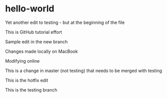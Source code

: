 hello-world
===========

Yet another edit to testing - but at the beginning of the file

This is GitHub tutorial effort

Sample edit in the new branch

Changes made locally on MacBook

Modifying online

This is a change in master (not testing) that needs to be merged with testing

This is the hotfix edit

This is the testing branch
